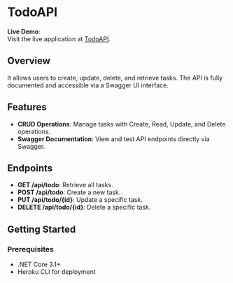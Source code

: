 # TodoAPI

**Live Demo**:  
Visit the live application at [TodoAPI](https://mark-aragon-preezie-566cd548cf0e.herokuapp.com/).

## Overview

It allows users to create, update, delete, and retrieve tasks. The API is fully documented and accessible via a Swagger UI interface.

## Features

- **CRUD Operations**: Manage tasks with Create, Read, Update, and Delete operations.
- **Swagger Documentation**: View and test API endpoints directly via Swagger.

## Endpoints

- **GET /api/todo**: Retrieve all tasks.
- **POST /api/todo**: Create a new task.
- **PUT /api/todo/{id}**: Update a specific task.
- **DELETE /api/todo/{id}**: Delete a specific task.

## Getting Started

### Prerequisites

- .NET Core 3.1+
- Heroku CLI for deployment
